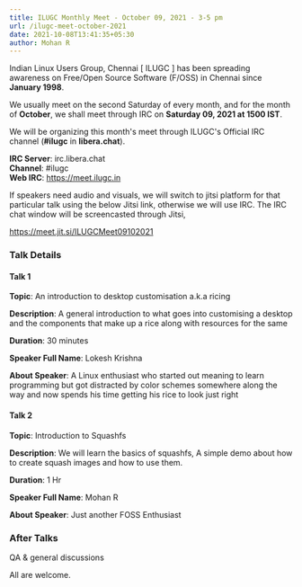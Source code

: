 ```yaml
---
title: ILUGC Monthly Meet - October 09, 2021 - 3-5 pm
url: /ilugc-meet-october-2021
date: 2021-10-08T13:41:35+05:30
author: Mohan R
---
```


Indian Linux Users Group, Chennai [ ILUGC ] has been spreading
awareness on Free/Open Source Software (F/OSS) in Chennai since
**January 1998**.

We usually meet on the second Saturday of every month, and for the
month of **October**, we shall meet through IRC on **Saturday 09, 2021 at 1500
IST**.

We will be organizing this month's meet through ILUGC's Official IRC
channel (**#ilugc** in **libera.chat**).

**IRC Server**: irc.libera.chat\
**Channel**: #ilugc\
**Web IRC**: https://meet.ilugc.in

If speakers need audio and visuals, we will switch to jitsi platform
for that particular talk using the below Jitsi link, otherwise we will
use IRC. The IRC chat window will be screencasted through Jitsi,

https://meet.jit.si/ILUGCMeet09102021

### Talk Details

#### Talk 1

**Topic**: An introduction to desktop customisation a.k.a ricing

**Description**: A general introduction to what goes into customising a
desktop and the components that make up a rice along with resources
for the same

**Duration**: 30 minutes

**Speaker Full Name**: Lokesh Krishna

**About Speaker**: A Linux enthusiast who started out meaning to learn
programming but got distracted by color schemes somewhere along the
way and now spends his time getting his rice to look just right

#### Talk 2

**Topic**: Introduction to Squashfs

**Description**: We will learn the basics of squashfs, A simple demo about
how to create squash images and how to use them.

**Duration**: 1 Hr

**Speaker Full Name**: Mohan R

**About Speaker**: Just another FOSS Enthusiast


### After Talks

QA & general discussions


All are welcome.
